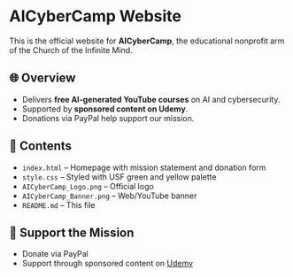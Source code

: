 # AICyberCamp Website

This is the official website for **AICyberCamp**, the educational nonprofit arm of the Church of the Infinite Mind.

## 🌐 Overview

- Delivers **free AI-generated YouTube courses** on AI and cybersecurity.
- Supported by **sponsored content on Udemy**.
- Donations via PayPal help support our mission.

## 📁 Contents

- `index.html` – Homepage with mission statement and donation form
- `style.css` – Styled with USF green and yellow palette
- `AICyberCamp_Logo.png` – Official logo
- `AICyberCamp_Banner.png` – Web/YouTube banner
- `README.md` – This file

## 🤝 Support the Mission

- Donate via PayPal
- Support through sponsored content on [Udemy](https://www.udemy.com/user/aicybercamp/)
